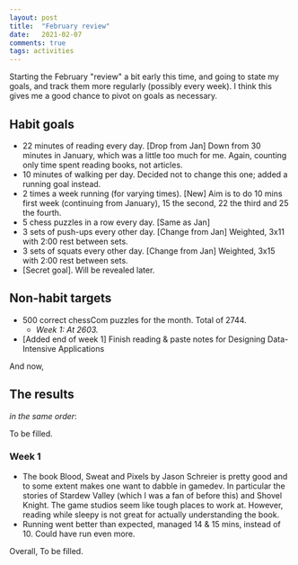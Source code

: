 ```yaml
---
layout: post
title:  "February review"
date:   2021-02-07
comments: true
tags: activities
---
```


Starting the February "review" a bit early this time, and going to state my goals, and track them more regularly (possibly every week). I think this gives me a good chance to pivot on goals as necessary. 

## Habit goals

- 22 minutes of reading every day. [Drop from Jan] Down from 30 minutes in January, which was a little too much for me. Again, counting only time spent reading books, not articles.    
- 10 minutes of walking per day. Decided not to change this one; added a running goal instead.
- 2 times a week running (for varying times). [New] Aim is to do 10 mins first week (continuing from January), 15 the second, 22 the third and 25 the fourth.  
- 5 chess puzzles in a row every day. [Same as Jan]
- 3 sets of push-ups every other day. [Change from Jan] Weighted, 3x11 with 2:00 rest between sets.
- 3 sets of squats every other day. [Change from Jan] Weighted, 3x15 with 2:00 rest between sets.
- [Secret goal]. Will be revealed later.

## Non-habit targets

- 500 correct chessCom puzzles for the month. Total of 2744.
  - *Week 1: At 2603.*
- [Added end of week 1] Finish reading & paste notes for Designing Data-Intensive Applications

And now,

## The results
*in the same order*:

To be filled.


### Week 1
- The book Blood, Sweat and Pixels by Jason Schreier is pretty good and to some extent makes one want to dabble in gamedev. In particular the stories of Stardew Valley (which I was a fan of before this) and Shovel Knight. The game studios seem like tough places to work at. However, reading while sleepy is not great for actually understanding the book.
- Running went better than expected, managed 14 & 15 mins, instead of 10. Could have run even more.

Overall, To be filled.
